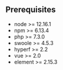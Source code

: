 ## Prerequisites

- node >= 12.16.1
- npm >= 6.13.4
- php >= 7.3.0
- swoole >= 4.5.3
- hyperf >= 2.2
- vue >= 2.0
- element >= 2.15.3
